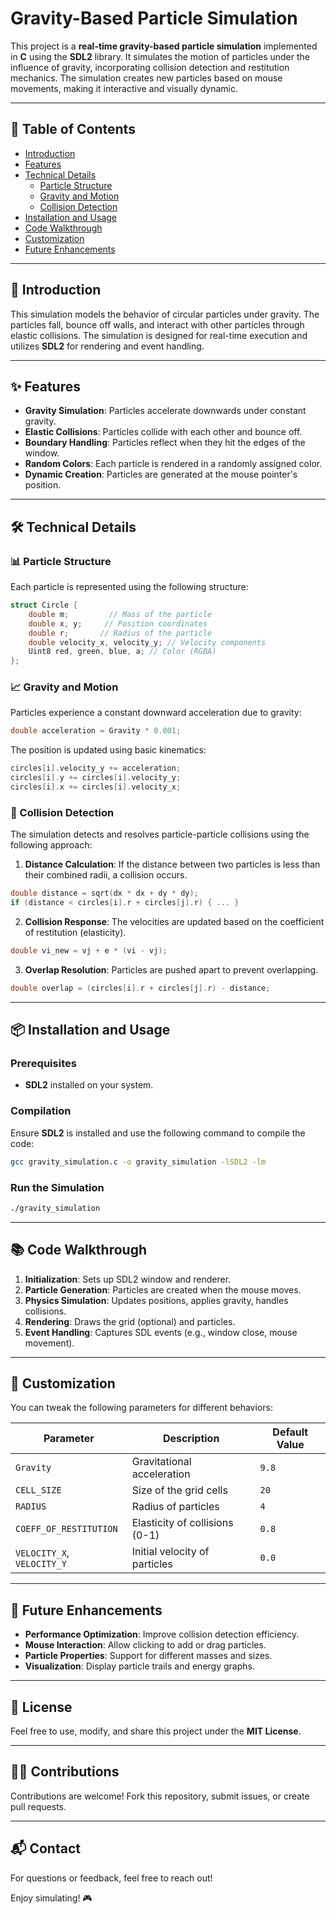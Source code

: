 # Gravity-Based Particle Simulation

This project is a **real-time gravity-based particle simulation** implemented in **C** using the **SDL2** library. It simulates the motion of particles under the influence of gravity, incorporating collision detection and restitution mechanics. The simulation creates new particles based on mouse movements, making it interactive and visually dynamic.

---

## 📖 Table of Contents

- [Introduction](#introduction)
- [Features](#features)
- [Technical Details](#technical-details)
  - [Particle Structure](#particle-structure)
  - [Gravity and Motion](#gravity-and-motion)
  - [Collision Detection](#collision-detection)
- [Installation and Usage](#installation-and-usage)
- [Code Walkthrough](#code-walkthrough)
- [Customization](#customization)
- [Future Enhancements](#future-enhancements)

---

## 📝 Introduction

This simulation models the behavior of circular particles under gravity. The particles fall, bounce off walls, and interact with other particles through elastic collisions. The simulation is designed for real-time execution and utilizes **SDL2** for rendering and event handling.

---

## ✨ Features

- **Gravity Simulation**: Particles accelerate downwards under constant gravity.
- **Elastic Collisions**: Particles collide with each other and bounce off.
- **Boundary Handling**: Particles reflect when they hit the edges of the window.
- **Random Colors**: Each particle is rendered in a randomly assigned color.
- **Dynamic Creation**: Particles are generated at the mouse pointer's position.

---

## 🛠️ Technical Details

### 📊 Particle Structure

Each particle is represented using the following structure:

```c
struct Circle {
    double m;         // Mass of the particle
    double x, y;     // Position coordinates
    double r;       // Radius of the particle
    double velocity_x, velocity_y; // Velocity components
    Uint8 red, green, blue, a; // Color (RGBA)
};
```

### 📈 Gravity and Motion

Particles experience a constant downward acceleration due to gravity:

```c
double acceleration = Gravity * 0.001;
```

The position is updated using basic kinematics:

```c
circles[i].velocity_y += acceleration;
circles[i].y += circles[i].velocity_y;
circles[i].x += circles[i].velocity_x;
```

### 🔄 Collision Detection

The simulation detects and resolves particle-particle collisions using the following approach:

1. **Distance Calculation**: If the distance between two particles is less than their combined radii, a collision occurs.

```c
double distance = sqrt(dx * dx + dy * dy);
if (distance < circles[i].r + circles[j].r) { ... }
```

2. **Collision Response**: The velocities are updated based on the coefficient of restitution (elasticity).

```c
double vi_new = vj + e * (vi - vj);
```

3. **Overlap Resolution**: Particles are pushed apart to prevent overlapping.

```c
double overlap = (circles[i].r + circles[j].r) - distance;
```

---

## 📦 Installation and Usage

### Prerequisites

- **SDL2** installed on your system.

### Compilation

Ensure **SDL2** is installed and use the following command to compile the code:

```bash
gcc gravity_simulation.c -o gravity_simulation -lSDL2 -lm
```

### Run the Simulation

```bash
./gravity_simulation
```

---

## 📚 Code Walkthrough

1. **Initialization**: Sets up SDL2 window and renderer.
2. **Particle Generation**: Particles are created when the mouse moves.
3. **Physics Simulation**: Updates positions, applies gravity, handles collisions.
4. **Rendering**: Draws the grid (optional) and particles.
5. **Event Handling**: Captures SDL events (e.g., window close, mouse movement).

---

## 🔧 Customization

You can tweak the following parameters for different behaviors:

| Parameter                 | Description                       | Default Value |
|---------------------------|-----------------------------------|---------------|
| `Gravity`                 | Gravitational acceleration        | `9.8`        |
| `CELL_SIZE`               | Size of the grid cells            | `20`         |
| `RADIUS`                  | Radius of particles               | `4`          |
| `COEFF_OF_RESTITUTION`    | Elasticity of collisions (0-1)    | `0.8`        |
| `VELOCITY_X`, `VELOCITY_Y`| Initial velocity of particles     | `0.0`        |

---

## 🚀 Future Enhancements

- **Performance Optimization**: Improve collision detection efficiency.
- **Mouse Interaction**: Allow clicking to add or drag particles.
- **Particle Properties**: Support for different masses and sizes.
- **Visualization**: Display particle trails and energy graphs.

---

## 📄 License

Feel free to use, modify, and share this project under the **MIT License**.

---

## 🧑‍💻 Contributions

Contributions are welcome! Fork this repository, submit issues, or create pull requests.

---

## 📬 Contact

For questions or feedback, feel free to reach out!

Enjoy simulating! 🎮


